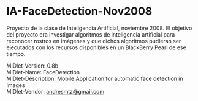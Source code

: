 # IA-FaceDetection-Nov2008
Proyecto de la clase de Inteligencia Artificial, noviembre 2008. El objetivo del proyecto era investigar algoritmos de inteligencia artificial para reconocer rostros en imágenes y que dichos algoritmos pudieran ser ejecutados con los recursos disponibles en un BlackBerry Pearl de ese tiempo.

MIDlet-Version: 0.8b<br />
MIDlet-Name: FaceDetection<br />
MIDlet-Description: Mobile Application for automatic face detection in Images<br />
MIDlet-Vendor: andresmtz@gmail.com<br />

